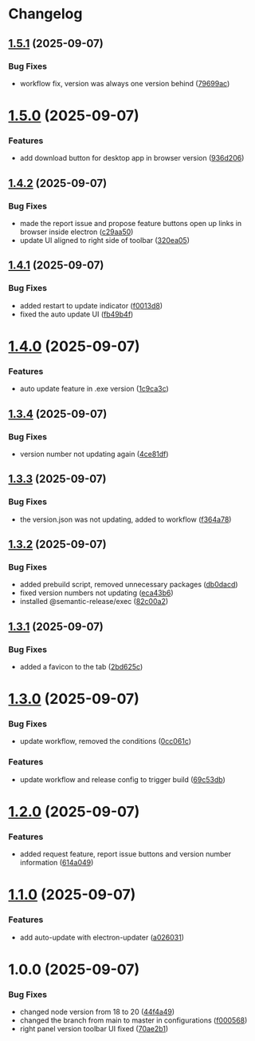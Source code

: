 # Changelog

## [1.5.1](https://github.com/raycastly/texture-ripper/compare/v1.5.0...v1.5.1) (2025-09-07)


### Bug Fixes

* workflow fix, version was always one version behind ([79699ac](https://github.com/raycastly/texture-ripper/commit/79699ac65c0a59f968108da8a28e79a70b73335b))

# [1.5.0](https://github.com/raycastly/texture-ripper/compare/v1.4.2...v1.5.0) (2025-09-07)


### Features

* add download button for desktop app in browser version ([936d206](https://github.com/raycastly/texture-ripper/commit/936d2060e5403e21989b4811ead29d6350aac7a9))

## [1.4.2](https://github.com/raycastly/texture-ripper/compare/v1.4.1...v1.4.2) (2025-09-07)


### Bug Fixes

* made the report issue and propose feature buttons open up links in browser inside electron ([c29aa50](https://github.com/raycastly/texture-ripper/commit/c29aa50e5d02f6c7e334fc83cd4364329d9ea7e5))
* update UI aligned to right side of toolbar ([320ea05](https://github.com/raycastly/texture-ripper/commit/320ea05da8b04bf5948d660a5fcac5bc9b1bc2e7))

## [1.4.1](https://github.com/raycastly/texture-ripper/compare/v1.4.0...v1.4.1) (2025-09-07)


### Bug Fixes

* added restart to update indicator ([f0013d8](https://github.com/raycastly/texture-ripper/commit/f0013d88d818a7f4dca551859e2c98e4e50f5eee))
* fixed the auto update UI ([fb49b4f](https://github.com/raycastly/texture-ripper/commit/fb49b4f25bc79f8989f313b0ad72272a4a0d889e))

# [1.4.0](https://github.com/raycastly/texture-ripper/compare/v1.3.4...v1.4.0) (2025-09-07)


### Features

* auto update feature in .exe version ([1c9ca3c](https://github.com/raycastly/texture-ripper/commit/1c9ca3c9d74179d8e6ed1650100260caab255640))

## [1.3.4](https://github.com/raycastly/texture-ripper/compare/v1.3.3...v1.3.4) (2025-09-07)


### Bug Fixes

* version number not updating again ([4ce81df](https://github.com/raycastly/texture-ripper/commit/4ce81df937bb4bbfaf3099360462ad31a11e2543))

## [1.3.3](https://github.com/raycastly/texture-ripper/compare/v1.3.2...v1.3.3) (2025-09-07)


### Bug Fixes

* the version.json was not updating, added to workflow ([f364a78](https://github.com/raycastly/texture-ripper/commit/f364a788568567eeb036f3dd05e0816b6ed3d1be))

## [1.3.2](https://github.com/raycastly/texture-ripper/compare/v1.3.1...v1.3.2) (2025-09-07)


### Bug Fixes

* added prebuild script, removed unnecessary packages ([db0dacd](https://github.com/raycastly/texture-ripper/commit/db0dacd89ea86fa06010991f2dcf4b8a2b1c688f))
* fixed version numbers not updating ([eca43b6](https://github.com/raycastly/texture-ripper/commit/eca43b63dbaadb244228be017b2aa36e9a9a3e3c))
* installed @semantic-release/exec ([82c00a2](https://github.com/raycastly/texture-ripper/commit/82c00a246843dc61157dba309b843a0990472eb9))

## [1.3.1](https://github.com/raycastly/texture-ripper/compare/v1.3.0...v1.3.1) (2025-09-07)


### Bug Fixes

* added a favicon to the tab ([2bd625c](https://github.com/raycastly/texture-ripper/commit/2bd625c1d44ca793bf44bca76fcc52da8914c34a))

# [1.3.0](https://github.com/raycastly/texture-ripper/compare/v1.2.0...v1.3.0) (2025-09-07)


### Bug Fixes

* update workflow, removed the conditions ([0cc061c](https://github.com/raycastly/texture-ripper/commit/0cc061ce6e1345dd3f2be41b07b1f525c3a375bf))


### Features

* update workflow and release config to trigger build ([69c53db](https://github.com/raycastly/texture-ripper/commit/69c53db7ef83e1c8c5a612de41cca9b4c1dd2ba8))

# [1.2.0](https://github.com/raycastly/texture-ripper/compare/v1.1.0...v1.2.0) (2025-09-07)


### Features

* added request feature, report issue buttons and version number information ([614a049](https://github.com/raycastly/texture-ripper/commit/614a049aa90066684949834456537be2f32f5dc5))

# [1.1.0](https://github.com/raycastly/texture-ripper/compare/v1.0.0...v1.1.0) (2025-09-07)


### Features

* add auto-update with electron-updater ([a026031](https://github.com/raycastly/texture-ripper/commit/a0260314f8bcae19e98db739c57631a430121714))

# 1.0.0 (2025-09-07)


### Bug Fixes

* changed node version from 18 to 20 ([44f4a49](https://github.com/raycastly/texture-ripper/commit/44f4a497438581d35c55f0a4a96d6b2454fcfec5))
* changed the branch from main to master in configurations ([f000568](https://github.com/raycastly/texture-ripper/commit/f000568434ba0669f1538c10e6d76d37e113fc16))
* right panel version toolbar UI fixed ([70ae2b1](https://github.com/raycastly/texture-ripper/commit/70ae2b15d0135cb2044f97bd28d4e0c2a7aed8f9))
